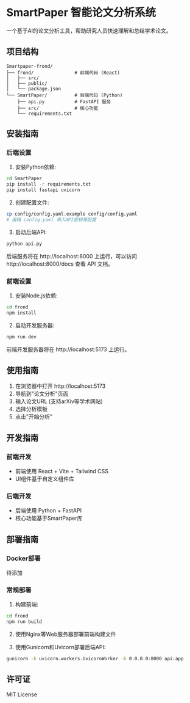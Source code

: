 # SmartPaper 智能论文分析系统

一个基于AI的论文分析工具，帮助研究人员快速理解和总结学术论文。

## 项目结构

```
Smartpaper-frond/
├── frond/               # 前端代码 (React)
│   ├── src/             
│   ├── public/          
│   └── package.json
└── SmartPaper/          # 后端代码 (Python)
    ├── api.py           # FastAPI 服务
    ├── src/             # 核心功能
    └── requirements.txt
```

## 安装指南

### 后端设置

1. 安装Python依赖:

```bash
cd SmartPaper
pip install -r requirements.txt
pip install fastapi uvicorn
```

2. 创建配置文件:

```bash
cp config/config.yaml.example config/config.yaml
# 编辑 config.yaml 填入API密钥等配置
```

3. 启动后端API:

```bash
python api.py
```

后端服务将在 http://localhost:8000 上运行，可以访问 http://localhost:8000/docs 查看 API 文档。

### 前端设置

1. 安装Node.js依赖:

```bash
cd frond
npm install
```

2. 启动开发服务器:

```bash
npm run dev
```

前端开发服务器将在 http://localhost:5173 上运行。

## 使用指南

1. 在浏览器中打开 http://localhost:5173
2. 导航到"论文分析"页面
3. 输入论文URL (支持arXiv等学术网站)
4. 选择分析模板
5. 点击"开始分析"

## 开发指南

### 前端开发

- 前端使用 React + Vite + Tailwind CSS 
- UI组件基于自定义组件库

### 后端开发

- 后端使用 Python + FastAPI
- 核心功能基于SmartPaper库

## 部署指南

### Docker部署

待添加

### 常规部署

1. 构建前端:

```bash
cd frond
npm run build
```

2. 使用Nginx等Web服务器部署前端构建文件

3. 使用Gunicorn和Uvicorn部署后端API:

```bash
gunicorn -k uvicorn.workers.UvicornWorker -b 0.0.0.0:8000 api:app
```

## 许可证

MIT License
